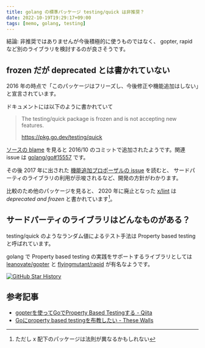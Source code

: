 ```yaml
---
title: golang の標準パッケージ testing/quick は非推奨？
date: 2022-10-19T19:29:17+09:00
tags: [memo, golang, testing]
---
```


結論: 非推奨ではありませんが今後積極的に使うものではなく、
gopter, rapid など別のライブラリを検討するのが良さそうです。

## frozen だが deprecated とは書かれていない

2016 年の時点で「このパッケージはフリーズし、今後修正や機能追加はしない」と宣言されています。

ドキュメントには以下のように書かれていて

> The testing/quick package is frozen and is not accepting new features.
>
> https://pkg.go.dev/testing/quick

[ソースの blame](https://github.com/golang/go/blame/19309779ac5e2f5a2fd3cbb34421dafb2855ac21/src/testing/quick/quick.go)
を見ると 2016/10 のコミットで追加されたようです。関連 issue は [golang/go#15557](https://github.com/golang/go/issues/15557) です。

その後 2017 年に出された [機能追加プロポーザルの issue](https://github.com/golang/go/issues/23135) を読むと、
サードパーティのライブラリの利用が示唆されるなど、開発の方針がわかります。

比較のため他のパッケージを見ると、 2020 年に廃止となった [x/lint](https://pkg.go.dev/golang.org/x/lint) は
_deprecated and frozen_ と書かれています[^1]。

[^1]: ただし x 配下のパッケージは法則が異なるかもしれない

## サードパーティのライブラリはどんなものがある？

testing/quick のようなランダム値によるテスト手法は Property based testing と呼ばれています。

golang で Property based testing の実践をサポートするライブラリとしては
[leanovate/gopter](https://github.com/leanovate/gopter) と
[flyingmutant/rapid](https://github.com/flyingmutant/rapid) が有名なようです。

[![GitHub Star History](/images/star-history-20221019.png)](https://star-history.com/#leanovate/gopter&flyingmutant/rapid&Date)

## 参考記事

- [gopterを使ってGoでProperty Based Testingする - Qiita](https://qiita.com/rerorero/items/568e227da3939dbf9532)
- [Goにproperty based testingを布教したい - These Walls](https://kazchimo.com/2021/03/30/go-pbt-testing/)
